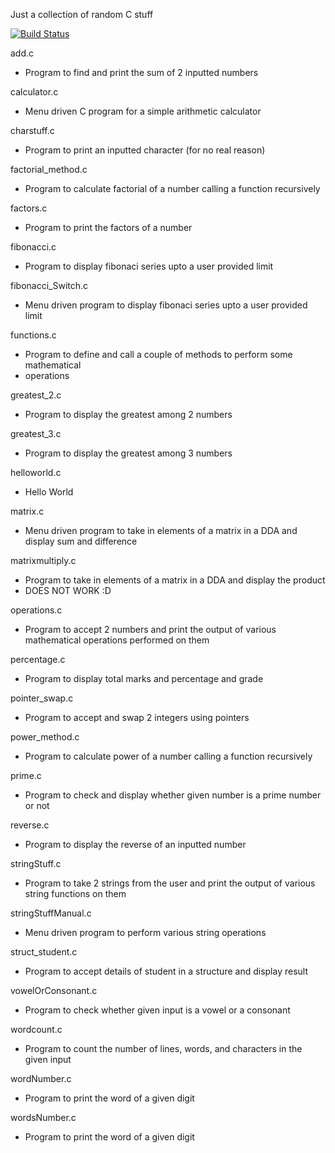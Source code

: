 Just a collection of random C stuff

[![Build Status](https://travis-ci.org/akhilnarang/cstuff.svg?branch=master)](https://travis-ci.org/akhilnarang/cstuff)

add.c
 * Program to find and print the sum of 2 inputted numbers

calculator.c
 * Menu driven C program for a simple arithmetic calculator

charstuff.c
 * Program to print an inputted character (for no real reason)

factorial_method.c
 * Program to calculate factorial of a number calling a function recursively

factors.c
 * Program to print the factors of a number

fibonacci.c
 * Program to display fibonaci series upto a user provided limit

fibonacci_Switch.c
 * Menu driven program to display fibonaci series upto a user provided limit

functions.c
 * Program to define and call a couple of methods to perform some mathematical
 * operations

greatest_2.c
 * Program to display the greatest among 2 numbers

greatest_3.c
 * Program to display the greatest among 3 numbers

helloworld.c
 * Hello World

matrix.c
 * Menu driven program to take in elements of a matrix in a DDA and display sum and difference

matrixmultiply.c
 * Program to take in elements of a matrix in a DDA and display the product
 * DOES NOT WORK :D

operations.c
 * Program to accept 2 numbers and print the output of various mathematical operations performed on them

percentage.c
 * Program to display total marks and percentage and grade

pointer_swap.c
 * Program to accept and swap 2 integers using pointers

power_method.c
 * Program to calculate power of a number calling a function recursively

prime.c
 * Program to check and display whether given number is a prime number or not

reverse.c
 * Program to display the reverse of an inputted number

stringStuff.c
 * Program to take 2 strings from the user and print the output of various string functions on them

stringStuffManual.c
 * Menu driven program to perform various string operations

struct_student.c
 * Program to accept details of student in a structure and display result

vowelOrConsonant.c
 * Program to check whether given input is a vowel or a consonant

wordcount.c
 * Program to count the number of lines, words, and characters in the given input

wordNumber.c
 * Program to print the word of a given digit

wordsNumber.c
 * Program to print the word of a given digit

